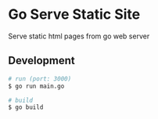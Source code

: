 # Go Serve Static Site

Serve static html pages from go web server

## Development

```sh
# run (port: 3000)
$ go run main.go

# build
$ go build
```
